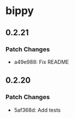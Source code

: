 # bippy

## 0.2.21

### Patch Changes

- a49e988: Fix README

## 0.2.20

### Patch Changes

- 5af368d: Add tests

